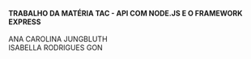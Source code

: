 **TRABALHO DA MATÉRIA TAC - API COM NODE.JS E O FRAMEWORK EXPRESS** \
\
ANA CAROLINA JUNGBLUTH\
ISABELLA RODRIGUES GON
